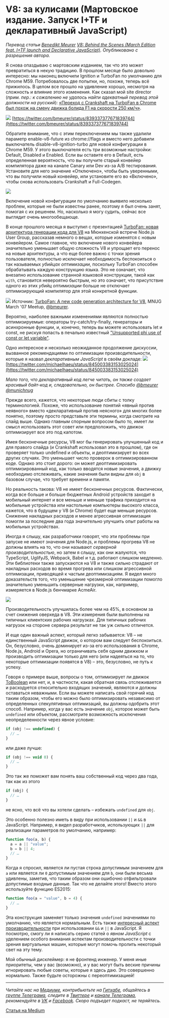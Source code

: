 # V8: за кулисами (Мартовское издание. Запуск I+TF и декларативный JavaScript)

*Перевод статьи [Benedikt Meurer](http://benediktmeurer.de) [V8: Behind the Scenes (March Edition feat. I+TF launch and Declarative JavaScript)](http://benediktmeurer.de/2017/04/03/v8-behind-the-scenes-march-edition/). Опубликовано с разрешения автора.*

Я снова опаздываю c мартовским изданием, так что это может превратиться в некую традицию. В прошлом месяце было довольно интересно: мы наконец включили Ignition и TurboFan по умолчанию для Chrome M59. Потребовалось две попытки, но, похоже, теперь всё прижилось. В целом все прошло на удивление хорошо, несмотря на сложность и влияние этого изменения. Как сказал мой site director (*прим. пер.: к сожалению не удалось найти адекватный перевод этой должности на русский*): [«Переход с Crankshaft на TurboFan в Chrome был похож на смену движка болида F1 на скорости 250 км/ч»](https://twitter.com/holfelder/status/842473381832409093).

![](http://benediktmeurer.de/images/2017/landing-20170403.jpg)
[https://twitter.com/bmeurer/status/839337377671839744](https://twitter.com/bmeurer/status/839337377671839744)

Обратите внимание, что с этим переключением мы также удалили параметр enable-v8-future из chrome://flags и вместо него добавили выключатель disable-v8-ignition-turbo для новой конфигурации в Chrome M59. У этого выключателя есть три возможные настройки: Default, Disabled и Enabled. Если вы оставите его в Default, есть определенная вероятность, что вы получите старый конвейер компилятора даже на канале Canary или Dev из-за A/B тестирования. Установите для него значение «Отключено», чтобы быть уверенными, что вы получили новый конвейер, или установите его во «Включено», чтобы снова использовать Crankshaft и Full-Codegen.

![](http://benediktmeurer.de/images/2017/m59-20170403.png)

Включение новой конфигурации по умолчанию выявило несколько проблем, которые не были известны ранее, поэтому я был очень занят, помогая с их решенем. Но, насколько я могу судить, сейчас все выглядит очень многообещающе.

В конце прошлого месяца я выступил с презентацией [TurboFan: новая архитектура генерации кода для V8](https://docs.google.com/presentation/d/1_eLlVzcj94_G4r9j9d_Lj5HRKFnq6jgpuPJtnmIBs88) на  Мюнхенской встрече Node.js User Group, рассказав немного о вещах, которые изменятся с новым конвейером. Самое главное, что включение нового конвейера значительно уменьшает общую сложность V8 и упрощает его перенос на новые архитектуры, а что еще более важно с точки зрения пользователя, полностью исключает необходимость беспокоиться о так называемых *убийцах оптимизации*, поскольку TurboFan способен обрабатывать каждую конструкцию языка. Это не означает, что внезапно использование странной языковой конструкции, такой как  `with`, становится невероятно быстрым, но это означает, что присутствие одного из этих *убийц оптимизации* больше не отключает оптимизирующий компилятор для этой конкретной функции.

![](http://benediktmeurer.de/images/2017/optimization-killers-20170403.png)
Источник: [TurboFan: A new code generation architecture for V8](https://docs.google.com/presentation/d/1_eLlVzcj94_G4r9j9d_Lj5HRKFnq6jgpuPJtnmIBs88/edit#slide=id.g2134da681e_0_672), MNUG March '07 Meetup, [@bmeurer](https://twitter.com/bmeurer).

Вероятно, наиболее важными изменениями являются полностью оптимизируемые: операторы try-catch/try-finally, генераторы и асинхронные функции, и, конечно, теперь вы можете использовать let и const, не рискуя попасть в печально известный ["Unsupported phi use of const or let variable"](https://github.com/vhf/v8-bailout-reasons/issues/12).

Одно интересное и несколько неожиданное продолжение дискуссии, вызванное рекомендациями по оптимизации производительности, которые я назвал *декларативным JavaScript* в своём докладе:
![](http://benediktmeurer.de/images/2017/declarative-javascript-20170403.png)
[https://twitter.com/michaelhaeu/status/845003383153025024](https://twitter.com/michaelhaeu/status/845003383153025024)

*Мало того, что декларативный код легче читать, он также создает красивый байт-код и, следовательно, он быстрее. Спасибо [@bmeurer](https://twitter.com/bmeurer) [@munichnug](https://twitter.com/munichnug)*

Прежде всего, кажется, что некоторые люди сбиты с толку терминологией. Похоже, что использование понятий «явный против неявного» вместо «декларативный против неясного» для многих более понятно, поэтому просто представьте эти термины, когда смотрите на слайд выше. Однако главным спорным вопросом было то, имеет ли смысл использовать этот совет или предположить, что движок оптимизирует все это под капотом.

Имея бесконечные ресурсы, V8 мог бы генерировать улучшенный код и для правого слайда (и Crankshaft использовал это в прошлом), где он проверяет только undefined и объекты, и деоптимизирует во всех других случаях. Это уменьшает число проверок в оптимизированном коде. Однако это стоит дорого: он может деоптимизировать оптимизированный код, как только вводятся новые значения, а движку необходимо отслеживать, какие значения были видны для `obj` в базовом случае, что требует времени и памяти.

Но реальность такова: V8 не имеет бесконечных ресурсов. Фактически, когда все больше и больше бюджетных Android устройств заходит в мобильный интернет и все меньше и меньше трафика приходится на мобильные устройства или настольные компьютеры высокого класса, кажется, что в будущем у V8 (и Chrome) будет еще меньше ресурсов. Снижение накладных расходов и менее агрессивная оптимизация помогли за последние два года значительно улучшить опыт работы на мобильных устройствах.

Иногда я слышу, как разработчики говорят, что эти проблемы при запуске не имеют значения для Node.js, и проблемы прогрева V8 не должны влиять на то, что они называют *серверной производительностью*, но затем я слышу, как они жалуются, что TypeScript, UglifyJS, Webpack, Babel и т.д. работают слишком медленно. Эти библиотеки также запускаются на V8 и также сильно страдают от накладных расходов во время прогрева или слишком агрессивной оптимизации, приводящей к частым деоптимизациям. Я видел много доказательств того, что уменьшение чрезмерной оптимизации помогло значительно уменьшить серверные нагрузки, как, например, измеряется в Node.js бенчмарке AcmeAir.

![](http://benediktmeurer.de/images/2017/acmeair-20170403.jpg)

Производительность улучшилась более чем на 45%, в основном за счет снижения оверхеда в V8. Эти измерения были выполнены на типичных клиентских рабочих нагрузках. Для типичных рабочих нагрузок на стороне сервера результат не так уж сильно отличется.

И еще один важный аспект, который легко забывается: V8 – не единственный JavaScript движок, о котором вам следует беспокоиться. Он, безусловно, очень доминирует из-за его использования в Chrome, Node.js, Android и Opera, но ограничивать себя одним движком и производить оптимизации только для него (или надеяться на то, что некоторые оптимизации появятся в V8) – это, безусловно, не путь к успеху.

Говоря о примере выше, вопросы о том, оптимизирует ли движок [ToBoolean](https://tc39.github.io/ecma262/#sec-toboolean) или нет, и, в частности, какая обратная связь отслеживается и расходуется относительно входящих значений, являются и должны оставаться неважными. Если вы можете написать свой горячий код таким образом, чтобы его можно было оптимизировать независимо от определенных спекулятивных оптимизаций, вы должны одобрить этот способ. Например, когда у вас есть значение `obj`, которое может быть `undefined` или объектом, рассмотрите возможность исключения неопределенности через явное условие:

```js
if (obj !== undefined) {
  // …
}
```

или даже лучше:

```js
if (obj !== void 0) {
  // …
}
```

Это так же поможет вам понять ваш собственный код через два года, так как из этого

```js
if (obj) {
  // …
}
```

не ясно, что всё что вы хотели сделать – избежать `undefined` для `obj`.

Это особенно полезно иметь в виду при использовании `||` и `&&` в JavaScript. Например, я видел разработчиков, использующих `||` для реализации параметров по умолчанию, например:

```js
function foo(a, b) {
  a = a || "value";
  b = b || 4;
  // …
}
```

Когда я спросил, является ли пустая строка допустимым значением для `a` или является ли `0` допустимым значением для `b`, они были весьма удивлены, заметив, что таким образом они ошибочно отфильтровали допустимые входные данные. Так что не делайте этого! Вместо этого используйте функцию ES2015:

```js
function foo(a = "value", b = 4) {
  // …
}
```

Эта конструкция заменяет только значения `undefined` значениями по умолчанию, что является нормальным. Есть также [интересный аспект производительности](https://github.com/developit/preact/pull/610) при использовании `&&` и `||` в JavaScript. Я посмотрю, смогу ли я написать серию статей о *явном JavaScript* с уделением особого внимания аспектам производительности с точки зрения виртуальных машин, которые могут помочь пролить некоторый свет на эту тему.

Мой обычный дисклеймер: я не фронтенд инженер. У меня иные приоритеты, чем у вас (возможно), и у вас могут быть веские причины игнорировать любые советы, которые я здесь даю. Это совершенно нормально. Также будьте осторожны с переоптимизацией!

- - - -

*Читайте нас на [Медиуме](https://medium.com/devschacht), контрибьютьте на [Гитхабе](https://github.com/devSchacht), общайтесь в [группе Телеграма](https://t.me/devSchacht), следите в [Твиттере](https://twitter.com/DevSchacht) и [канале Телеграма](https://t.me/devSchachtChannel), рекомендуйте в [VK](https://vk.com/devschacht) и [Facebook](https://www.facebook.com/devSchacht). Скоро подъедет подкаст, не теряйтесь.*

[Статья на Medium](https://medium.com/devschacht/v8-behind-the-scenes-march-edition-5c53ed2c0467)
